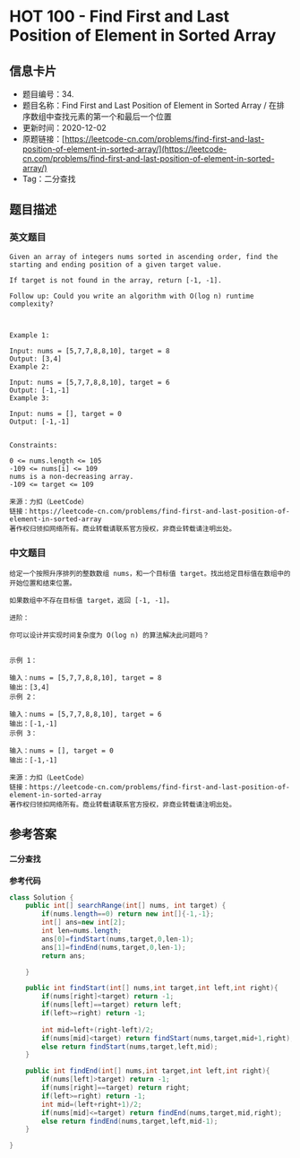 # HOT 100 - Find First and Last Position of Element in Sorted Array

## 信息卡片
- 题目编号：34.
- 题目名称：Find First and Last Position of Element in Sorted Array / 在排序数组中查找元素的第一个和最后一个位置
- 更新时间：2020-12-02
- 原题链接：[https://leetcode-cn.com/problems/find-first-and-last-position-of-element-in-sorted-array/](https://leetcode-cn.com/problems/find-first-and-last-position-of-element-in-sorted-array/)
- Tag：二分查找



## 题目描述
### 英文题目
```
Given an array of integers nums sorted in ascending order, find the starting and ending position of a given target value.

If target is not found in the array, return [-1, -1].

Follow up: Could you write an algorithm with O(log n) runtime complexity?

 

Example 1:

Input: nums = [5,7,7,8,8,10], target = 8
Output: [3,4]
Example 2:

Input: nums = [5,7,7,8,8,10], target = 6
Output: [-1,-1]
Example 3:

Input: nums = [], target = 0
Output: [-1,-1]
 

Constraints:

0 <= nums.length <= 105
-109 <= nums[i] <= 109
nums is a non-decreasing array.
-109 <= target <= 109

来源：力扣（LeetCode）
链接：https://leetcode-cn.com/problems/find-first-and-last-position-of-element-in-sorted-array
著作权归领扣网络所有。商业转载请联系官方授权，非商业转载请注明出处。
```


### 中文题目
```
给定一个按照升序排列的整数数组 nums，和一个目标值 target。找出给定目标值在数组中的开始位置和结束位置。

如果数组中不存在目标值 target，返回 [-1, -1]。

进阶：

你可以设计并实现时间复杂度为 O(log n) 的算法解决此问题吗？
 

示例 1：

输入：nums = [5,7,7,8,8,10], target = 8
输出：[3,4]
示例 2：

输入：nums = [5,7,7,8,8,10], target = 6
输出：[-1,-1]
示例 3：

输入：nums = [], target = 0
输出：[-1,-1]

来源：力扣（LeetCode）
链接：https://leetcode-cn.com/problems/find-first-and-last-position-of-element-in-sorted-array
著作权归领扣网络所有。商业转载请联系官方授权，非商业转载请注明出处。
```


## 参考答案
#### **二分查找**
**参考代码**
```java
class Solution {
    public int[] searchRange(int[] nums, int target) {
        if(nums.length==0) return new int[]{-1,-1};
        int[] ans=new int[2];
        int len=nums.length;
        ans[0]=findStart(nums,target,0,len-1);
        ans[1]=findEnd(nums,target,0,len-1);
        return ans;

    }

    public int findStart(int[] nums,int target,int left,int right){
        if(nums[right]<target) return -1;
        if(nums[left]==target) return left;
        if(left>=right) return -1;
        
        int mid=left+(right-left)/2;
        if(nums[mid]<target) return findStart(nums,target,mid+1,right);
        else return findStart(nums,target,left,mid);
    }

    public int findEnd(int[] nums,int target,int left,int right){
        if(nums[left]>target) return -1;
        if(nums[right]==target) return right;
        if(left>=right) return -1;
        int mid=(left+right+1)/2;
        if(nums[mid]<=target) return findEnd(nums,target,mid,right);
        else return findEnd(nums,target,left,mid-1);
    }

}
```


